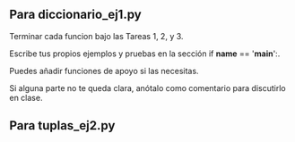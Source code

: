 ## Para diccionario_ej1.py

Terminar cada funcion bajo las Tareas 1, 2, y 3.

Escribe tus propios ejemplos y pruebas en la sección if __name__ == '__main__':.

Puedes añadir funciones de apoyo si las necesitas.

Si alguna parte no te queda clara, anótalo como comentario para discutirlo en clase.

## Para tuplas_ej2.py

